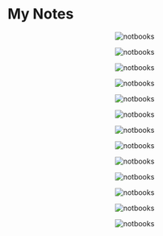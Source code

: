 # My Notes

<p align="center">
	<img alt="notbooks" src="1.jpg" >
</p>

<p align="center">
	<img alt="notbooks" src="2.jpg" >
</p>

<p align="center">
	<img alt="notbooks" src="3.jpg" >
</p>

<p align="center">
	<img alt="notbooks" src="4.jpg" >
</p>

<p align="center">
	<img alt="notbooks" src="5.jpg" >
</p>

<p align="center">
	<img alt="notbooks" src="6.jpg" >
</p>

<p align="center">
	<img alt="notbooks" src="7.jpg" >
</p>

<p align="center">
	<img alt="notbooks" src="8.jpg" >
</p>

<p align="center">
	<img alt="notbooks" src="9.jpg" >
</p>

<p align="center">
	<img alt="notbooks" src="10.jpg" >
</p>

<p align="center">
	<img alt="notbooks" src="11.jpg" >
</p>

<p align="center">
	<img alt="notbooks" src="12.jpg" >
</p>

<p align="center">
	<img alt="notbooks" src="13.jpg" >
</p>
